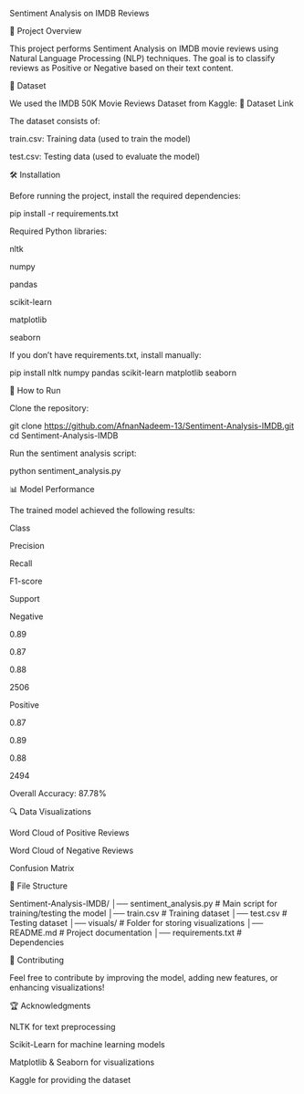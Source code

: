Sentiment Analysis on IMDB Reviews

📌 Project Overview

This project performs Sentiment Analysis on IMDB movie reviews using Natural Language Processing (NLP) techniques. The goal is to classify reviews as Positive or Negative based on their text content.

📂 Dataset

We used the IMDB 50K Movie Reviews Dataset from Kaggle:
🔗 Dataset Link

The dataset consists of:

train.csv: Training data (used to train the model)

test.csv: Testing data (used to evaluate the model)

🛠️ Installation

Before running the project, install the required dependencies:

pip install -r requirements.txt

Required Python libraries:

nltk

numpy

pandas

scikit-learn

matplotlib

seaborn

If you don’t have requirements.txt, install manually:

pip install nltk numpy pandas scikit-learn matplotlib seaborn

🚀 How to Run

Clone the repository:

git clone https://github.com/AfnanNadeem-13/Sentiment-Analysis-IMDB.git
cd Sentiment-Analysis-IMDB

Run the sentiment analysis script:

python sentiment_analysis.py

📊 Model Performance

The trained model achieved the following results:

Class

Precision

Recall

F1-score

Support

Negative

0.89

0.87

0.88

2506

Positive

0.87

0.89

0.88

2494

Overall Accuracy: 87.78%

🔍 Data Visualizations

Word Cloud of Positive Reviews



Word Cloud of Negative Reviews



Confusion Matrix



📜 File Structure

Sentiment-Analysis-IMDB/
│── sentiment_analysis.py    # Main script for training/testing the model
│── train.csv                # Training dataset
│── test.csv                 # Testing dataset
│── visuals/                 # Folder for storing visualizations
│── README.md                # Project documentation
│── requirements.txt         # Dependencies

🤝 Contributing

Feel free to contribute by improving the model, adding new features, or enhancing visualizations!

🏆 Acknowledgments

NLTK for text preprocessing

Scikit-Learn for machine learning models

Matplotlib & Seaborn for visualizations

Kaggle for providing the dataset
